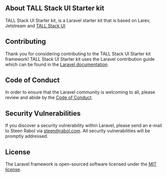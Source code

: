 ## About TALL Stack UI Starter kit

TALL Stack UI Starter kit, is a Laravel starter kit that is based on Larev, Jetstream and [TALL Stack UI]()

## Contributing

Thank you for considering contributing to the TALL Stack UI Starter kit framework! TALL Stack UI Starter kit uses the Laravel contribution guide which can be found in the [Laravel documentation](https://laravel.com/docs/contributions).

## Code of Conduct

In order to ensure that the Laravel community is welcoming to all, please review and abide by the [Code of Conduct](https://laravel.com/docs/contributions#code-of-conduct).

## Security Vulnerabilities

If you discover a security vulnerability within Laravel, please send an e-mail to Steen Rabol via [steen@rabol.com](mailto:steen@rabol.com). All security vulnerabilities will be promptly addressed.

## License

The Laravel framework is open-sourced software licensed under the [MIT license](https://opensource.org/licenses/MIT).
